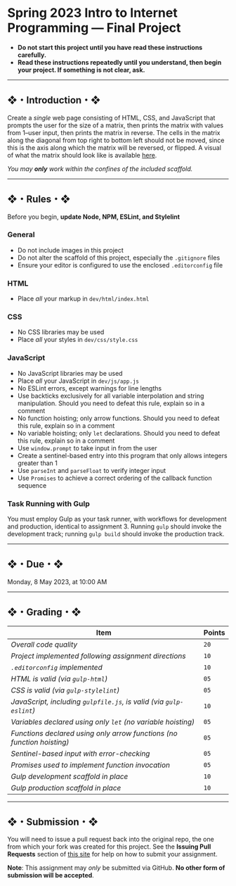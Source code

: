 # Spring 2023 Intro to Internet Programming — Final Project

* **Do not start this project until you have read these instructions carefully.**
* **Read these instructions repeatedly until you understand, then begin your project. If something is not clear, ask.**

---

## ❖・Introduction・❖

Create a *single* web page consisting of HTML, CSS, and JavaScript that prompts the user for the size of a matrix, then prints the matrix with values from 1–user input, then prints the matrix in reverse. The cells in the matrix along the diagonal from top right to bottom left should not be moved, since this is the axis along which the matrix will be reversed, or flipped. A visual of what the matrix should look like is available [here](http://vanegas.cs.hartford.edu/uploads/videos/flipping-a-matrix-along-a-diagonal.mp4).

_You may **only** work within the confines of the included scaffold._

---

## ❖・Rules・❖

Before you begin, **update Node, NPM, ESLint, and Stylelint**

### General

* Do not include images in this project
* Do not alter the scaffold of this project, especially the `.gitignore` files
* Ensure your editor is configured to use the enclosed `.editorconfig` file

### HTML

* Place *all* your markup in `dev/html/index.html`

### CSS

* No CSS libraries may be used
* Place *all* your styles in `dev/css/style.css`

### JavaScript

* No JavaScript libraries may be used
* Place *all* your JavaScript in `dev/js/app.js`
* No ESLint errors, except warnings for line lengths
* Use backticks exclusively for all variable interpolation and string manipulation. Should you need to defeat this rule, explain so in a comment
* No function hoisting; only arrow functions. Should you need to defeat this rule, explain so in a comment
* No variable hoisting; only `let` declarations. Should you need to defeat this rule, explain so in a comment
* Use `window.prompt` to take input in from the user
* Create a sentinel-based entry into this program that only allows integers greater than 1
* Use `parseInt` and `parseFloat` to verify integer input
* Use `Promises` to achieve a correct ordering of the callback function sequence

### Task Running with Gulp

You must employ Gulp as your task runner, with workflows for development and production, identical to assignment 3. Running `gulp` should invoke the development track; running `gulp build` should invoke the production track.

---

## ❖・Due・❖

Monday, 8 May 2023, at 10:00 AM

---

## ❖・Grading・❖

| Item                                                                   | Points |
|------------------------------------------------------------------------|--------|
| *Overall code quality*                                                 | `20`   |
| *Project implemented following assignment directions*                  | `10`   |
| *`.editorconfig` implemented*                                          | `10`   |
| *HTML is valid (via `gulp-html`)*                                      | `05`   |
| *CSS is valid (via `gulp-stylelint`)*                                  | `05`   |
| *JavaScript, including `gulpfile.js`, is valid (via `gulp-eslint`)*    | `10`   |
| *Variables declared using only `let` (no variable hoisting)*           | `05`   |
| *Functions declared using only arrow functions (no function hoisting)* | `05`   |
| *Sentinel-based input with error-checking*                             | `05`   |
| *Promises used to implement function invocation*                       | `05`   |
| *Gulp development scaffold in place*                                   | `10`   |
| *Gulp production scaffold in place*                                    | `10`   |

---

## ❖・Submission・❖

You will need to issue a pull request back into the original repo, the one from which your fork was created for this project. See the **Issuing Pull Requests** section of [this site](http://code-warrior.github.io/tutorials/git/github/index.html) for help on how to submit your assignment.

**Note**: This assignment may *only* be submitted via GitHub. **No other form of submission will be accepted**.
